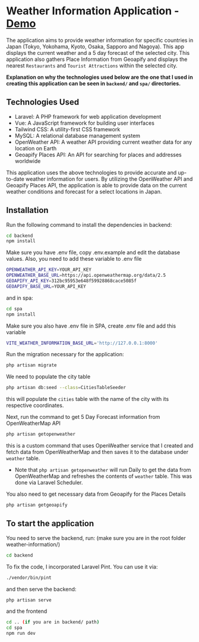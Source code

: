 
# Weather Information Application - [Demo](https://kitmrri.github.io/weather-information/) 

The application aims to provide weather information for specific countries in Japan (Tokyo, Yokohama, Kyoto, Osaka, Sapporo and Nagoya). This app displays the current weather and a 5 day forecast of the selected city. This application also gathers Place Information from Geoapify and displays the nearest `Restaurants` and `Tourist Attractions` within the selected city.

**Explanation on why the technologies used below are the one that I used in creating this application can be seen in `backend/` and `spa/` directories.**

## Technologies Used
- Laravel: A PHP framework for web application development
- Vue: A JavaScript framework for building user interfaces
- Tailwind CSS: A utility-first CSS framework
- MySQL: A relational database management system
- OpenWeather API: A weather API providing current weather data for any location on Earth
- Geoapify Places API: An API for searching for places and addresses worldwide

This application uses the above technologies to provide accurate and up-to-date weather information for users. By utilizing the OpenWeather API and Geoapify Places API, the application is able to provide data on the current weather conditions and forecast for a select locations in Japan.


## Installation

Run the following command to install the dependencies in backend:
```bash
cd backend
npm install
```

Make sure you have .env file, copy .env.example and edit the database values. Also, you need to add these variable to .env file
```bash
OPENWEATHER_API_KEY=YOUR_API_KEY
OPENWEATHER_BASE_URL=https://api.openweathermap.org/data/2.5
GEOAPIFY_API_KEY=312bc95953e648f59928868cace5085f
GEOAPIFY_BASE_URL=YOUR_API_KEY
```

and in spa:
```bash
cd spa
npm install
```

Make sure you also have .env file in SPA, create .env file and add this variable
```bash
VITE_WEATHER_INFORMATION_BASE_URL='http://127.0.0.1:8000'
```

Run the migration necessary for the application:
```bash
php artisan migrate
```

We need to populate the city table
```bash
php artisan db:seed --class=CitiesTableSeeder
```
this will populate the `cities` table with the name of the city with its respective coordinates.

Next, run the command to get 5 Day Forecast information from OpenWeatherMap API
```bash
php artisan getopenweather
```
this is a custom command that uses OpenWeather service that I created and fetch data from OpenWeatherMap and then saves it to the database under `weather` table.
* Note that `php artisan getopenweather` will run Daily to get the data from OpenWeatherMap and refreshes the contents of `weather` table. This was done via Laravel Scheduler.

You also need to get necessary data from Geoapify for the Places Details
```bash
php artisan getgeoapify
```

## To start the application
You need to serve the backend, run: (make sure you are in the root folder weather-information/)
```bash
cd backend
```

To fix the code, I incorporated Laravel Pint. You can use it via:
```bash
./vendor/bin/pint
```
and then serve the backend:
```bash
php artisan serve
```

and the frontend
```bash
cd .. (if you are in backend/ path)
cd spa
npm run dev
```
